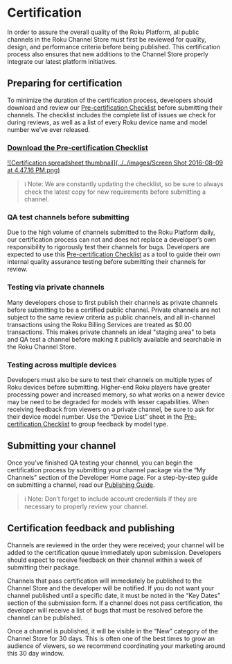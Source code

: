 # Certification

In order to assure the overall quality of the Roku Platform, all public channels in the Roku Channel Store must first be reviewed for quality, design, and performance criteria before being published. This certification process also ensures that new additions to the Channel Store properly integrate our latest platform initiatives.

## Preparing for certification
To minimize the duration of the certification process, developers should download and review our [Pre-certification Checklist](https://sdkdocs.roku.com/download/attachments/3737121/Roku-Channel-Certification-Checklist_v2.0.xlsx?version=8&modificationDate=1467219288542&api=v2) before submitting their channels. The checklist includes the complete list of issues we check for during reviews, as well as a list of every Roku device name and model number we’ve ever released.

### [Download the Pre-certification Checklist](https://sdkdocs.roku.com/download/attachments/3737121/Roku-Channel-Certification-Checklist_v2.0.xlsx?version=8&modificationDate=1467219288542&api=v2)

[![Certification spreadsheet thumbnail](../../images/Screen Shot 2016-08-09 at 4.47.16 PM.png)](https://sdkdocs.roku.com/download/attachments/3737121/Roku-Channel-Certification-Checklist_v2.0.xlsx?version=8&modificationDate=1467219288542&api=v2)

> :information_source: Note: We are constantly updating the checklist, so be sure to always check the latest copy for new requirements before submitting a channel.

### QA test channels before submitting

Due to the high volume of channels submitted to the Roku Platform daily, our certification process can not and does not replace a developer’s own responsibility to rigorously test their channels for bugs. Developers are expected to use this [Pre-certification Checklist](https://sdkdocs.roku.com/download/attachments/3737121/Roku-Channel-Certification-Checklist_v2.0.xlsx?version=8&modificationDate=1467219288542&api=v2) as a tool to guide their own internal quality assurance testing before submitting their channels for review.

### Testing via private channels

Many developers chose to first publish their channels as private channels before submitting to be a certified public channel. Private channels are not subject to the same review criteria as public channels, and all in-channel transactions using the Roku Billing Services are treated as $0.00 transactions. This makes private channels an ideal "staging area" to beta and QA test a channel before making it publicly available and searchable in the Roku Channel Store.

### Testing across multiple devices

Developers must also be sure to test their channels on multiple types of Roku devices before submitting. Higher-end Roku players have greater processing power and increased memory, so what works on a newer device may be need to be degraded for models with lesser capabilities.
When receiving feedback from viewers on a private channel, be sure to ask for their device model number. Use the “Device List” sheet in the [Pre-certification Checklist](https://sdkdocs.roku.com/download/attachments/3737121/Roku-Channel-Certification-Checklist_v2.0.xlsx?version=8&modificationDate=1467219288542&api=v2) to group feedback by model type.

## Submitting your channel

Once you’ve finished QA testing your channel, you can begin the certification process by submitting your channel package via the “My Channels” section of the Developer Home page. For a step-by-step guide on submitting a channel, read our [Publishing Guide](https://github.com/rokudev/docs/blob/master/publish/channel-store/publishing.md).

> :information_source: Note: Don’t forget to include account credentials if they are necessary to properly review your channel.

## Certification feedback and publishing

Channels are reviewed in the order they were received; your channel will be added to the certification queue immediately upon submission. Developers should expect to receive feedback on their channel within a week of submitting their package.

Channels that pass certification will immediately be published to the Channel Store and the developer will be notified. If you do not want your channel published until a specific date, it must be noted in the “Key Dates” section of the submission form. If a channel does not pass certification, the developer will receive a list of bugs that must be resolved before the channel can be published.

Once a channel is published, it will be visible in the “New” category of the Channel Store for 30 days. This is often one of the best times to grow an audience of viewers, so we recommend coordinating your marketing around this 30 day window.
